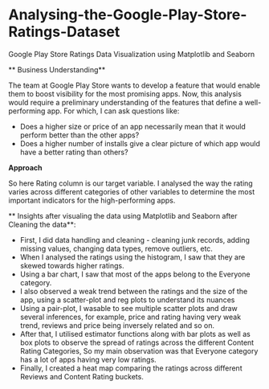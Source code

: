 # Analysing-the-Google-Play-Store-Ratings-Dataset
Google Play Store Ratings Data Visualization using Matplotlib and Seaborn

** Business Understanding**

The team at Google Play Store wants to develop a feature that would enable them to boost visibility for the most promising apps. Now, this analysis would require a preliminary understanding of the features that define a well-performing app. For which, I can ask questions like:

* Does a higher size or price of an app necessarily mean that it would perform better than the other apps? 
* Does a higher number of installs give a clear picture of which app would have a better rating than others?

**Approach**

So here Rating column is our target variable. I analysed the way the rating varies across different categories of other variables to determine the most important indicators for the high-performing apps.

** Insights after visualing the data using Matplotlib and Seaborn after Cleaning the data**:

* First, I did data handling and cleaning - cleaning junk records, adding missing values, changing data types, remove outliers, etc.
* When I analysed the ratings using the histogram, I saw that they are skewed towards higher ratings.
* Using a bar chart, I saw that most of the apps belong to the Everyone category.
* I also observed a weak trend between the ratings and the size of the app, using a scatter-plot and reg plots to understand its nuances
* Using a pair-plot, I wasable to see multiple scatter plots and draw several inferences, for example, price and rating having very weak trend, reviews and price being inversely related and so on.
* After that, I utilised estimator functions along with bar plots as well as box plots to observe the spread of ratings across the different Content Rating Categories, So  my main observation was that Everyone category has a lot of apps having very low ratings.
* Finally, I created a heat map comparing the ratings across different Reviews and Content Rating buckets.
